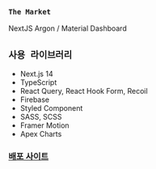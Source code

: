 ### `The Market`

NextJS Argon / Material Dashboard

## `사용 라이브러리`
- Next.js 14
- TypeScript
- React Query, React Hook Form, Recoil
- Firebase
- Styled Component
- SASS, SCSS
- Framer Motion
- Apex Charts

### [배포 사이트](https://the-market-omega.vercel.app/)